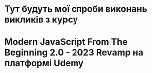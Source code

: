 # Тут будуть мої спроби виконань викликів з курсу
# Modern JavaScript From The Beginning 2.0 - 2023 Revamp на платформі Udemy
